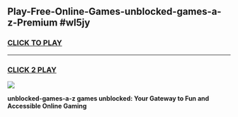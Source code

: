 
## Play-Free-Online-Games-unblocked-games-a-z-Premium #wl5jy
<h3>
<a href="https://premium.freeplayer.one?title=unblocked-games-a-z&ref=8M">CLICK TO PLAY</a></h3>
<hr>

<h3>
<a href="https://premium.freeplayer.one?title=unblocked-games-a-z&ref=8M">CLICK 2 PLAY</a>
  
</h3>

<a href="https://premium.freeplayer.one?title=unblocked-games-a-z&ref=8M"><img src="https://clearcache.store/games.png"></a>


**unblocked-games-a-z games unblocked: Your Gateway to Fun and Accessible Online Gaming**
